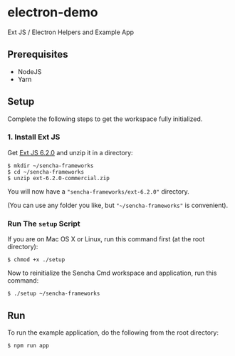 # electron-demo

Ext JS / Electron Helpers and Example App

## Prerequisites

* NodeJS
* Yarn

## Setup

Complete the following steps to get the workspace fully initialized.

### 1. Install Ext JS

Get [Ext JS 6.2.0](https://www.sencha.com/products/extjs/#overview) and unzip it
in a directory:

    $ mkdir ~/sencha-frameworks
    $ cd ~/sencha-frameworks
    $ unzip ext-6.2.0-commercial.zip

You will now have a `"sencha-frameworks/ext-6.2.0"` directory.

(You can use any folder you like, but `"~/sencha-frameworks"` is convenient).

### Run The `setup` Script

If you are on Mac OS X or Linux, run this command first (at the root directory):

    $ chmod +x ./setup

Now to reinitialize the Sencha Cmd workspace and application, run this command:

    $ ./setup ~/sencha-frameworks

## Run

To run the example application, do the following from the root directory:

    $ npm run app
